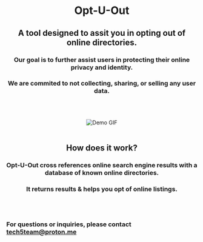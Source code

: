 <div align="center">

# **Opt-U-Out**
## A tool designed to assit you in opting out of online directories. 
### Our goal is to further assist users in protecting their online privacy and identity.
### We are commited to not collecting, sharing, or selling any user data.
<br><br>

![Demo GIF](https://github.com/Tech5Team/optuout/blob/main/public/DemoGiF.gif?raw=true)
<br><br>

## **How does it work?**
### Opt-U-Out cross references online search engine results with a database of known online directories.
### It returns results & helps you opt of online listings.
</div>  
<br><br>

### For questions or inquiries, please contact tech5team@proton.me
<!-- ![image of landing page](https://i.imgur.com/n5PQzAF.png) -->
